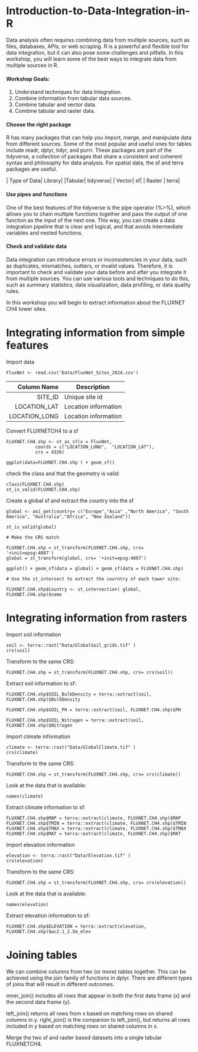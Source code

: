 # Introduction-to-Data-Integration-in-R

Data analysis often requires combining data from multiple sources, such as files, databases, APIs, or web scraping. R is a powerful and flexible tool for data integration, but it can also pose some challenges and pitfalls. In this workshop, you will learn some of the best ways to integrate data from multiple sources in R.

#### Workshop Goals: 

1. Understand techniques for data Integration. 
2. Combine information from tabular data sources.
3. Combine tabular and vector data.
4. Combine tabular and raster data. 

#### Choose the right package
R has many packages that can help you import, merge, and manipulate data from different sources. Some of the most popular and useful ones for tables include readr, dplyr, tidyr, and purrr. These packages are part of the tidyverse, a collection of packages that share a consistent and coherent syntax and philosophy for data analysis. For spatial data, the sf and terra packages are useful.

| Type of Data| Library| 
|Tabular| tidyverse|
| Vector| sf|
| Raster | terra|

#### Use pipes and functions
One of the best features of the tidyverse is the pipe operator (%>%), which allows you to chain multiple functions together and pass the output of one function as the input of the next one. This way, you can create a data integration pipeline that is clear and logical, and that avoids intermediate variables and nested functions.

#### Check and validate data

Data integration can introduce errors or inconsistencies in your data, such as duplicates, mismatches, outliers, or invalid values. Therefore, it is important to check and validate your data before and after you integrate it from multiple sources. You can use various tools and techniques to do this, such as summary statistics, data visualization, data profiling, or data quality rules.

In this workshop you will begin to extract information about the FLUXNET CH4 tower sites.

# Integrating information from simple features

Import data
```{r, include=T}
FluxNet <- read.csv('Data/FluxNet_Sites_2024.csv')
```
Column Name | Description |
|------:|-----------|
|SITE_ID| Unique site id|
|LOCATION_LAT|Location information|
|LOCATION_LONG|Location information|

Convert FLUXNETCH4 to a sf
```{r, include=T}
FLUXNET.CH4.shp <- st_as_sf(x = FluxNet,                         
           coords = c("LOCATION_LONG",  "LOCATION_LAT"),
           crs = 4326)

ggplot(data=FLUXNET.CH4.shp ) + geom_sf()

```
check the class and that the geometry is valid:
```{r, include=T}
class(FLUXNET.CH4.shp)
st_is_valid(FLUXNET.CH4.shp)
```

Create a global sf and extract the country into the sf

```{r, include=T}
global <- aoi_get(country= c("Europe","Asia" ,"North America", "South America", "Australia","Africa", "New Zealand"))

st_is_valid(global)

# Make the CRS match

FLUXNET.CH4.shp = st_transform(FLUXNET.CH4.shp, crs= '+init=epsg:4087')
global = st_transform(global, crs= '+init=epsg:4087')

ggplot() + geom_sf(data = global) + geom_sf(data = FLUXNET.CH4.shp) 

# Use the st_intersect to extract the courntry of each tower site:

FLUXNET.CH4.shp$Country <- st_intersection( global, FLUXNET.CH4.shp)$name
```
 
# Integrating information from rasters
Import soil information
```{r, include=T}
soil <- terra::rast("Data/GlobalSoil_grids.tif" )
crs(soil)
```
Transform to the same CRS:
```{r, include=T}
FLUXNET.CH4.shp = st_transform(FLUXNET.CH4.shp, crs= crs(soil))
```
Extract soil information to sf:
```{r, include=T}
FLUXNET.CH4.shp$SOIL_BulkDensity = terra::extract(soil, FLUXNET.CH4.shp)$BulkDensity

FLUXNET.CH4.shp$SOIL_PH = terra::extract(soil, FLUXNET.CH4.shp)$PH

FLUXNET.CH4.shp$SOIL_Nitrogen = terra::extract(soil, FLUXNET.CH4.shp)$Nitrogen
```

Import climate information
```{r, include=T}
climate <- terra::rast("Data/GlobalClimate.tif" )
crs(climate)
```
Transform to the same CRS:
```{r, include=T}
FLUXNET.CH4.shp = st_transform(FLUXNET.CH4.shp, crs= crs(climate))
```
Look at the data that is available:
```{r, include=T}
names(climate)
```
Extract climate information to sf:
```{r, include=T}
FLUXNET.CH4.shp$MAP = terra::extract(climate, FLUXNET.CH4.shp)$MAP
FLUXNET.CH4.shp$TMIN = terra::extract(climate, FLUXNET.CH4.shp)$TMIN
FLUXNET.CH4.shp$TMAX = terra::extract(climate, FLUXNET.CH4.shp)$TMAX
FLUXNET.CH4.shp$MAT = terra::extract(climate, FLUXNET.CH4.shp)$MAT
```
Import elevation information
```{r, include=T}
elevation <- terra::rast("Data/Elevation.tif" )
crs(elevation)
```
Transform to the same CRS:
```{r, include=T}
FLUXNET.CH4.shp = st_transform(FLUXNET.CH4.shp, crs= crs(elevation))
```
Look at the data that is available:
```{r, include=T}
names(elevation)
```
Extract elevation information to sf:
```{r, include=T}
FLUXNET.CH4.shp$ELEVATION = terra::extract(elevation, FLUXNET.CH4.shp)$wc2.1_2.5m_elev
```

# Joining tables
We can combine columns from two (or more) tables together. This can be achieved using the join family of functions in dplyr. There are different types of joins that will result in different outcomes.


inner_join() includes all rows that appear in both the first data frame (x) and the second data frame (y).

left_join() returns all rows from x  based on matching rows on shared columns in y.
right_join() is the companion to left_join(), but returns all rows included in y based on matching rows on shared columns in x.

Merge the two sf and raster based datasets into a single tabular FLUXNETCH4.


